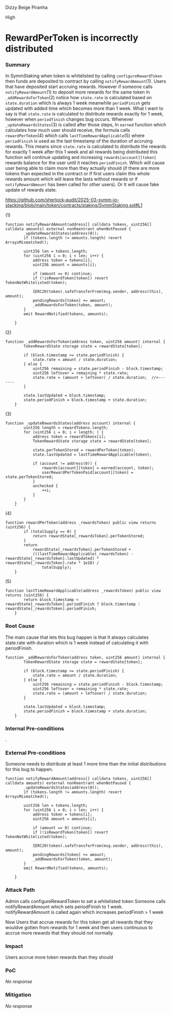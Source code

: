 Dizzy Beige Piranha

High

# RewardPerToken is incorrectly distributed

### Summary

In SymmStaking when token is whitelisted by calling ```configureRewardToken``` then funds are deposited to contract by calling ```notifyRewardAmount```(1). Users that have deposited start accruing rewards. However if someone calls  ```notifyRewardAmount```(1) to deposit more rewards for the same token In ```_addRewardsForToken```(2) notice how ```state.rate``` is calculated based on ```state.duration``` which is always 1 week meanwhile ```periodFinish``` gets updated with added time which becomes more than 1 week. What I want to say is that ```state.rate``` is calculated to distribute rewards exactly for 1 week, however when ```periodfinish``` changes bug occurs. Whenever ```_updateRewardsStates```(3) is called after those steps, In ```earned``` function which calculates how much user should receive, the formula calls ```rewardPerToken```(4) which calls ```lastTimeRewardApplicable```(5) where ```periodFinish``` is used as the last timestamp of the duration of accruing rewards. This means since ```state.rate``` is calculated to distribute the rewards for exactly 1 week after this 1 week and all rewards being distributed this function will continue updating and increasing ```rewards[account][token]``` rewards balance for the user until it reaches ```periodFinish```. Which will cause user being able to claim more than they actually should (if there are more tokens than expected in the contract or if first users claim this whole rewards amount which will leave the lasts without rewards or if  ```notifyRewardAmount``` has been called for other users). Or It will cause fake update of rewards state.

https://github.com/sherlock-audit/2025-03-symm-io-stacking/blob/main/token/contracts/staking/SymmStaking.sol#L1

(1)
```solidity
function notifyRewardAmount(address[] calldata tokens, uint256[] calldata amounts) external nonReentrant whenNotPaused {
		_updateRewardsStates(address(0));
		if (tokens.length != amounts.length) revert ArraysMismatched();

		uint256 len = tokens.length;
		for (uint256 i = 0; i < len; i++) {
			address token = tokens[i];
			uint256 amount = amounts[i];

			if (amount == 0) continue;
			if (!isRewardToken[token]) revert TokenNotWhitelisted(token);

			IERC20(token).safeTransferFrom(msg.sender, address(this), amount);
			pendingRewards[token] += amount;
			_addRewardsForToken(token, amount);
		}
		emit RewardNotified(tokens, amounts);
		
	}
```

(2)
```solidity
function _addRewardsForToken(address token, uint256 amount) internal {
		TokenRewardState storage state = rewardState[token];

		if (block.timestamp >= state.periodFinish) {
			state.rate = amount / state.duration; 
		} else {
			uint256 remaining = state.periodFinish - block.timestamp;
			uint256 leftover = remaining * state.rate; 
			state.rate = (amount + leftover) / state.duration;  //<-------
		}

		state.lastUpdated = block.timestamp;
		state.periodFinish = block.timestamp + state.duration; 
	}
```

(3)
```solidity
function _updateRewardsStates(address account) internal {
		uint256 length = rewardTokens.length;
		for (uint256 i = 0; i < length; ) {
			address token = rewardTokens[i];
			TokenRewardState storage state = rewardState[token];

			state.perTokenStored = rewardPerToken(token);
			state.lastUpdated = lastTimeRewardApplicable(token);

			if (account != address(0)) {
				rewards[account][token] = earned(account, token);
				userRewardPerTokenPaid[account][token] = state.perTokenStored;
			}
			unchecked {
				++i;
			}
		}
	}
```

(4)
```solidity
function rewardPerToken(address _rewardsToken) public view returns (uint256) {
		if (totalSupply == 0) {
			return rewardState[_rewardsToken].perTokenStored;
		}
		return
			rewardState[_rewardsToken].perTokenStored +
			(((lastTimeRewardApplicable(_rewardsToken) - rewardState[_rewardsToken].lastUpdated) * rewardState[_rewardsToken].rate * 1e18) / 
				totalSupply);
	}
```

(5)
```solidity
function lastTimeRewardApplicable(address _rewardsToken) public view returns (uint256) {
		return block.timestamp < rewardState[_rewardsToken].periodFinish ? block.timestamp : rewardState[_rewardsToken].periodFinish;
	}
```

### Root Cause

The main cause that lets this bug happen is that   It always calculates state.rate with duration which is 1 week instead of calculating it with periodFinish.
```solidity
function _addRewardsForToken(address token, uint256 amount) internal {
		TokenRewardState storage state = rewardState[token];

		if (block.timestamp >= state.periodFinish) {
			state.rate = amount / state.duration; 
		} else {
			uint256 remaining = state.periodFinish - block.timestamp;
			uint256 leftover = remaining * state.rate; 
			state.rate = (amount + leftover) / state.duration; 
		}

		state.lastUpdated = block.timestamp;
		state.periodFinish = block.timestamp + state.duration; 
	}
```



### Internal Pre-conditions

.

### External Pre-conditions

Someone needs to distribute at least 1 more time than the initial distributions for this bug to happen.

```solidity
function notifyRewardAmount(address[] calldata tokens, uint256[] calldata amounts) external nonReentrant whenNotPaused {
		_updateRewardsStates(address(0));
		if (tokens.length != amounts.length) revert ArraysMismatched();

		uint256 len = tokens.length;
		for (uint256 i = 0; i < len; i++) {
			address token = tokens[i];
			uint256 amount = amounts[i];

			if (amount == 0) continue;
			if (!isRewardToken[token]) revert TokenNotWhitelisted(token);

			IERC20(token).safeTransferFrom(msg.sender, address(this), amount);
			pendingRewards[token] += amount;
			_addRewardsForToken(token, amount);
		}
		emit RewardNotified(tokens, amounts);
		
	}
```

### Attack Path

Admin calls configureRewardToken to set a whitelisted token
Someone calls notifyRewardAmount which sets periodFinish to 1 week.
notifyRewardAmount  is called again which increases periodFinish  > 1 week

Now Users that accrue rewards for this token get all rewards that they wouldve gotten from rewards for 1 week and   then users continuous to accrue more rewards that they should not normally. 


### Impact

Users accrue more token rewards than they should

### PoC

_No response_

### Mitigation

_No response_